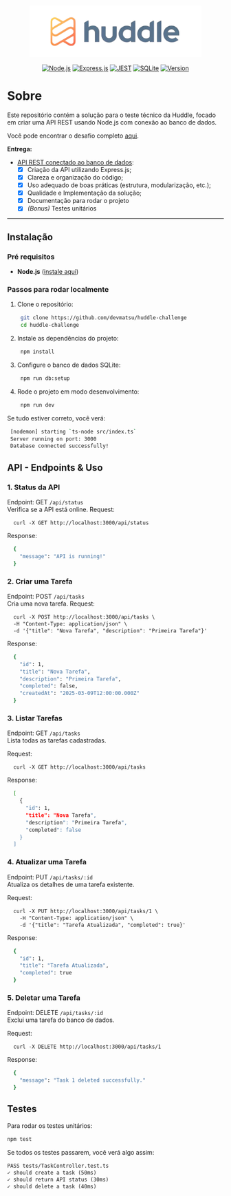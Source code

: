 <p align="center"><a href="[https://empathmsp.com/](https://huddle.huddlebrasil.com/)" target="_blank"><img src="./huddle_logo.png" width="400" alt="Huddle Logo"></a></p>

<p align="center">
<a href=""><img src="https://img.shields.io/badge/node.js-339933?style=flat&logo=Node.js&logoColor=white" alt="Node.js"></a>
<a href=""><img src="https://img.shields.io/badge/Express.js-000000?style=flat&logo=express&logoColor=white" alt="Express.js"></a>
<a href=""><img src="https://img.shields.io/badge/Jest-323330?style=flat&logo=Jest&logoColor=white" alt="JEST"></a>
<a href=""><img src="https://img.shields.io/badge/SQLite-07405E?style=flat&logo=sqlite&logoColor=white" alt="SQLite"></a>
<a href=""><img src="https://img.shields.io/badge/version-1.0.0-green" alt="Version"></a>
</p>

# Sobre

Este repositório contém a solução para o teste técnico da Huddle, focado em criar uma API REST usando Node.js com conexão ao banco de dados.

Você pode encontrar o desafio completo [aqui](./CHALLENGE.md).

**Entrega:**

- [API REST conectado ao banco de dados](https://github.com/devmatsu/huddle-challenge/milestone/1?closed=1):
  - [x] Criação da API utilizando Express.js;
  - [x] Clareza e organização do código;
  - [x] Uso adequado de boas práticas (estrutura, modularização, etc.);
  - [x] Qualidade e Implementação da solução;
  - [x] Documentação para rodar o projeto
  - [x] _(Bonus)_ Testes unitários

---

## Instalação

### Pré requisitos

- **Node.js** ([instale aqui](https://nodejs.org))

### Passos para rodar localmente

1. Clone o repositório:

   ```bash
    git clone https://github.com/devmatsu/huddle-challenge
    cd huddle-challenge
   ```

2. Instale as dependências do projeto:

   ```bash
    npm install
   ```

3. Configure o banco de dados SQLite:

   ```bash
    npm run db:setup
   ```

4. Rode o projeto em modo desenvolvimento:
   ```bash
    npm run dev
   ```

Se tudo estiver correto, você verá:

```bash
 [nodemon] starting `ts-node src/index.ts`
 Server running on port: 3000
 Database connected successfully!
```

## API - Endpoints & Uso

### 1. Status da API

Endpoint: GET `/api/status`  
Verifica se a API está online.
Request:

```
  curl -X GET http://localhost:3000/api/status
```

Response:

```bash
  {
    "message": "API is running!"
  }
```

### 2. Criar uma Tarefa

Endpoint: POST `/api/tasks`  
Cria uma nova tarefa.
Request:

```
  curl -X POST http://localhost:3000/api/tasks \
  -H "Content-Type: application/json" \
  -d '{"title": "Nova Tarefa", "description": "Primeira Tarefa"}'
```

Response:

```bash
  {
    "id": 1,
    "title": "Nova Tarefa",
    "description": "Primeira Tarefa",
    "completed": false,
    "createdAt": "2025-03-09T12:00:00.000Z"
  }
```

### 3. Listar Tarefas

Endpoint: GET `/api/tasks`  
Lista todas as tarefas cadastradas.

Request:

```
  curl -X GET http://localhost:3000/api/tasks
```

Response:

```bash
  [
    {
      "id": 1,
      "title": "Nova Tarefa",
      "description": "Primeira Tarefa",
      "completed": false
    }
  ]
```

### 4. Atualizar uma Tarefa

Endpoint: PUT `/api/tasks/:id`  
Atualiza os detalhes de uma tarefa existente.

Request:

```
  curl -X PUT http://localhost:3000/api/tasks/1 \
    -H "Content-Type: application/json" \
    -d '{"title": "Tarefa Atualizada", "completed": true}'
```

Response:

```bash
  {
    "id": 1,
    "title": "Tarefa Atualizada",
    "completed": true
  }
```

### 5. Deletar uma Tarefa

Endpoint: DELETE `/api/tasks/:id`  
Exclui uma tarefa do banco de dados.

Request:

```
  curl -X DELETE http://localhost:3000/api/tasks/1
```

Response:

```bash
  {
    "message": "Task 1 deleted successfully."
  }
```

## Testes

Para rodar os testes unitários:

```bash
npm test
```

Se todos os testes passarem, você verá algo assim:

```
PASS tests/TaskController.test.ts
✓ should create a task (50ms)
✓ should return API status (30ms)
✓ should delete a task (40ms)
```
